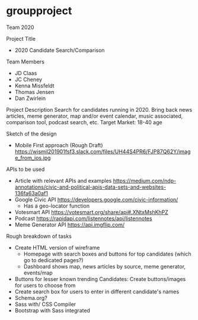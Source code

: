 # groupproject
Team 2020

Project Title
 - 2020 Candidate Search/Comparison

Team Members
 - JD Claas
 - JC Cheney
 - Kenna Missfeldt
 - Thomas Jensen
 - Dan Zwirlein

Project Description
Search for candidates running in 2020. Bring back news articles, meme generator, map and/or event calendar, music associated, comparison tool, podcast search, etc.
Target Market: 18-40 age

Sketch of the design
- Mobile First approach (Rough Draft)
https://wismil201901fsf3.slack.com/files/UH44S4PR6/FJP87Q62Y/image_from_ios.jpg

APIs to be used
- Article with relevant APIs and examples
https://medium.com/ndp-annotations/civic-and-political-apis-data-sets-and-websites-136fa63a0af1
- Google Civic API
https://developers.google.com/civic-information/
    - Has a geo-locator function
- Votesmart API
https://votesmart.org/share/api#.XNtxMshKhPZ
- Podcast
https://rapidapi.com/listennotes/api/listennotes
- Meme Generator API
https://api.imgflip.com/

Rough breakdown of tasks
- Create HTML version of wireframe
    - Homepage with search boxes and buttons for top candidates (which go to dedicated pages?)
    - Dashboard shows map, news articles by source, meme generator, events/map
- Buttons for lesser known trending Candidates: Create buttons/images for users to choose from
- Create search box for users to enter in different candidate's names
- Schema.org?
- Sass with/ CSS Compiler
- Bootstrap with Sass integrated

